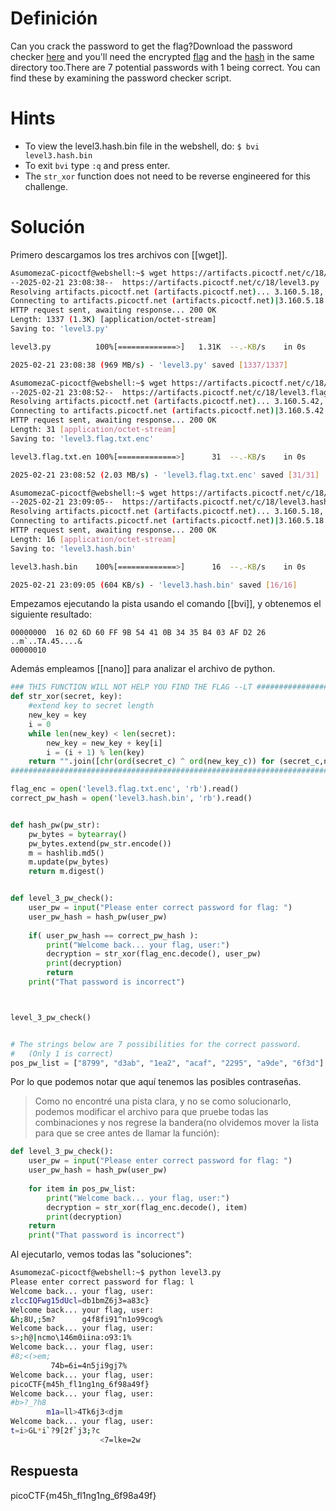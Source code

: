 # Definición
Can you crack the password to get the flag?Download the password checker [here](https://artifacts.picoctf.net/c/18/level3.py) and you'll need the encrypted [flag](https://artifacts.picoctf.net/c/18/level3.flag.txt.enc) and the [hash](https://artifacts.picoctf.net/c/18/level3.hash.bin) in the same directory too.There are 7 potential passwords with 1 being correct. You can find these by examining the password checker script.
# Hints
- To view the level3.hash.bin file in the webshell, do: `$ bvi level3.hash.bin`
- To exit `bvi` type `:q` and press enter.
- The `str_xor` function does not need to be reverse engineered for this challenge.
# Solución
Primero descargamos los tres archivos con [[wget]].

```bash
AsumomezaC-picoctf@webshell:~$ wget https://artifacts.picoctf.net/c/18/level3.py
--2025-02-21 23:08:38--  https://artifacts.picoctf.net/c/18/level3.py
Resolving artifacts.picoctf.net (artifacts.picoctf.net)... 3.160.5.18, 3.160.5.42, 3.160.5.93, ...
Connecting to artifacts.picoctf.net (artifacts.picoctf.net)|3.160.5.18|:443... connected.
HTTP request sent, awaiting response... 200 OK
Length: 1337 (1.3K) [application/octet-stream]
Saving to: 'level3.py'

level3.py          100%[=============>]   1.31K  --.-KB/s    in 0s      

2025-02-21 23:08:38 (969 MB/s) - 'level3.py' saved [1337/1337]

AsumomezaC-picoctf@webshell:~$ wget https://artifacts.picoctf.net/c/18/level3.flag.txt.enc
--2025-02-21 23:08:52--  https://artifacts.picoctf.net/c/18/level3.flag.txt.enc
Resolving artifacts.picoctf.net (artifacts.picoctf.net)... 3.160.5.42, 3.160.5.18, 3.160.5.93, ...
Connecting to artifacts.picoctf.net (artifacts.picoctf.net)|3.160.5.42|:443... connected.
HTTP request sent, awaiting response... 200 OK
Length: 31 [application/octet-stream]
Saving to: 'level3.flag.txt.enc'

level3.flag.txt.en 100%[=============>]      31  --.-KB/s    in 0s      

2025-02-21 23:08:52 (2.03 MB/s) - 'level3.flag.txt.enc' saved [31/31]

AsumomezaC-picoctf@webshell:~$ wget https://artifacts.picoctf.net/c/18/level3.hash.bin
--2025-02-21 23:09:05--  https://artifacts.picoctf.net/c/18/level3.hash.bin
Resolving artifacts.picoctf.net (artifacts.picoctf.net)... 3.160.5.18, 3.160.5.93, 3.160.5.42, ...
Connecting to artifacts.picoctf.net (artifacts.picoctf.net)|3.160.5.18|:443... connected.
HTTP request sent, awaiting response... 200 OK
Length: 16 [application/octet-stream]
Saving to: 'level3.hash.bin'

level3.hash.bin    100%[=============>]      16  --.-KB/s    in 0s      

2025-02-21 23:09:05 (604 KB/s) - 'level3.hash.bin' saved [16/16]
```

Empezamos ejecutando la pista usando el comando [[bvi]], y obtenemos el siguiente resultado:
```
00000000  16 02 6D 60 FF 9B 54 41 0B 34 35 B4 03 AF D2 26 ..m`..TA.45....&
00000010
```
Además empleamos [[nano]] para analizar el archivo de python.
```python
### THIS FUNCTION WILL NOT HELP YOU FIND THE FLAG --LT ######################>
def str_xor(secret, key):
    #extend key to secret length
    new_key = key
    i = 0
    while len(new_key) < len(secret):
        new_key = new_key + key[i]
        i = (i + 1) % len(key)        
    return "".join([chr(ord(secret_c) ^ ord(new_key_c)) for (secret_c,new_key>
#############################################################################>

flag_enc = open('level3.flag.txt.enc', 'rb').read()
correct_pw_hash = open('level3.hash.bin', 'rb').read()


def hash_pw(pw_str):
    pw_bytes = bytearray()
    pw_bytes.extend(pw_str.encode())
    m = hashlib.md5()
    m.update(pw_bytes)
    return m.digest()


def level_3_pw_check():
    user_pw = input("Please enter correct password for flag: ")
    user_pw_hash = hash_pw(user_pw)
    
    if( user_pw_hash == correct_pw_hash ):
        print("Welcome back... your flag, user:")
        decryption = str_xor(flag_enc.decode(), user_pw)
        print(decryption)
        return
    print("That password is incorrect")



level_3_pw_check()


# The strings below are 7 possibilities for the correct password. 
#   (Only 1 is correct)
pos_pw_list = ["8799", "d3ab", "1ea2", "acaf", "2295", "a9de", "6f3d"]
```
Por lo que podemos notar que aquí tenemos las posibles contraseñas.

>Como no encontré una pista clara, y no se como solucionarlo, podemos modificar el archivo para que pruebe todas las combinaciones y nos regrese la bandera(no olvidemos mover la lista para que se cree antes de llamar la función):

```python
def level_3_pw_check():
    user_pw = input("Please enter correct password for flag: ")
    user_pw_hash = hash_pw(user_pw)
    
    for item in pos_pw_list:
        print("Welcome back... your flag, user:")
        decryption = str_xor(flag_enc.decode(), item)
        print(decryption)
    return
    print("That password is incorrect")
```
Al ejecutarlo, vemos todas las "soluciones":
```bash
AsumomezaC-picoctf@webshell:~$ python level3.py
Please enter correct password for flag: l
Welcome back... your flag, user:
zlccIQFwg15dUcl=db1bmZ6j3=a83c}
Welcome back... your flag, user:
&h;8U,;5m?      g4f8fi91^n1o99cog%
Welcome back... your flag, user:
s>;h@|ncmo\146m0iina:o93:1%
Welcome back... your flag, user:
#8;<(>em;
         74b=6i=4n5ji9gj7%
Welcome back... your flag, user:
picoCTF{m45h_fl1ng1ng_6f98a49f}
Welcome back... your flag, user:
#b>?_?h8
        m1a=ll>4Tk6j3<djm 
Welcome back... your flag, user:
t=i>GL*i`?9[2f`j3;?c
                    <7=lke=2w
```
## Respuesta
picoCTF{m45h_fl1ng1ng_6f98a49f}